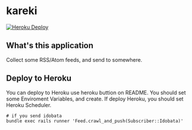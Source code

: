 # kareki

[![Heroku Deploy](https://www.herokucdn.com/deploy/button.png)](https://heroku.com/deploy?template=https://github.com/takkanm/kareki)

## What's this application

Collect some RSS/Atom feeds, and send to somewhere.

## Deploy to Heroku

You can deploy to Heroku use heroku buttion on README.
You should set some Enviroment Variables, and create.
If deploy Heroku, you should set Heroku Scheduler.

```
# if you send idobata
bundle exec rails runner 'Feed.crawl_and_push(Subscriber::Idobata)'
```
